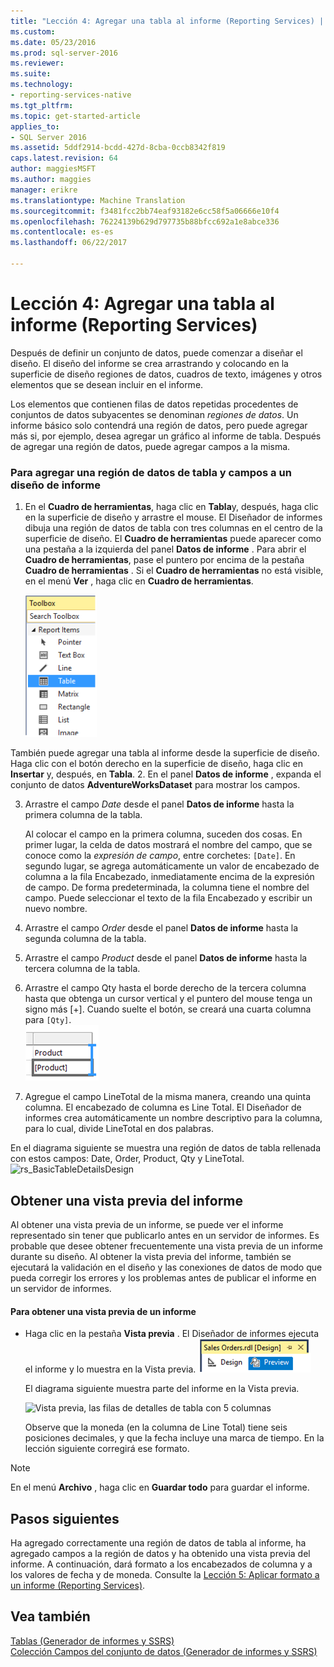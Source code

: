 ```yaml
---
title: "Lección 4: Agregar una tabla al informe (Reporting Services) | Documentos de Microsoft"
ms.custom: 
ms.date: 05/23/2016
ms.prod: sql-server-2016
ms.reviewer: 
ms.suite: 
ms.technology:
- reporting-services-native
ms.tgt_pltfrm: 
ms.topic: get-started-article
applies_to:
- SQL Server 2016
ms.assetid: 5ddf2914-bcdd-427d-8cba-0ccb8342f819
caps.latest.revision: 64
author: maggiesMSFT
ms.author: maggies
manager: erikre
ms.translationtype: Machine Translation
ms.sourcegitcommit: f3481fcc2bb74eaf93182e6cc58f5a06666e10f4
ms.openlocfilehash: 76224139b629d797735b88bfcc692a1e8abce336
ms.contentlocale: es-es
ms.lasthandoff: 06/22/2017

---
```

# <a name="lesson-4-adding-a-table-to-the-report-reporting-services"></a>Lección 4: Agregar una tabla al informe (Reporting Services)
Después de definir un conjunto de datos, puede comenzar a diseñar el diseño. El diseño del informe se crea arrastrando y colocando en la superficie de diseño regiones de datos, cuadros de texto, imágenes y otros elementos que se desean incluir en el informe.  
  
Los elementos que contienen filas de datos repetidas procedentes de conjuntos de datos subyacentes se denominan *regiones de datos*. Un informe básico solo contendrá una región de datos, pero puede agregar más si, por ejemplo, desea agregar un gráfico al informe de tabla. Después de agregar una región de datos, puede agregar campos a la misma.  
  
### <a name="to-add-a-table-data-region-and-fields-to-a-report-layout"></a>Para agregar una región de datos de tabla y campos a un diseño de informe  
  
1.  En el **Cuadro de herramientas**, haga clic en **Tabla**y, después, haga clic en la superficie de diseño y arrastre el mouse. El Diseñador de informes dibuja una región de datos de tabla con tres columnas en el centro de la superficie de diseño. El **Cuadro de herramientas** puede aparecer como una pestaña a la izquierda del panel **Datos de informe** . Para abrir el **Cuadro de herramientas**, pase el puntero por encima de la pestaña **Cuadro de herramientas** . Si el **Cuadro de herramientas** no está visible, en el menú **Ver** , haga clic en **Cuadro de herramientas**.
  
     ![ssrs_ssdt_addtable](../reporting-services/media/ssrs-ssdt-addtable.png) 
  
  También puede agregar una tabla al informe desde la superficie de diseño.  Haga clic con el botón derecho en la superficie de diseño, haga clic en **Insertar** y, después, en **Tabla**.
2.  En el panel **Datos de informe** , expanda el conjunto de datos **AdventureWorksDataset** para mostrar los campos.  
  
3.  Arrastre el campo *Date* desde el panel **Datos de informe** hasta la primera columna de la tabla.  
  
    Al colocar el campo en la primera columna, suceden dos cosas. En primer lugar, la celda de datos mostrará el nombre del campo, que se conoce como la *expresión de campo*, entre corchetes: `[Date]`. En segundo lugar, se agrega automáticamente un valor de encabezado de columna a la fila Encabezado, inmediatamente encima de la expresión de campo. De forma predeterminada, la columna tiene el nombre del campo. Puede seleccionar el texto de la fila Encabezado y escribir un nuevo nombre.  
  
4.  Arrastre el campo *Order* desde el panel **Datos de informe** hasta la segunda columna de la tabla.  
  
5.  Arrastre el campo *Product* desde el panel **Datos de informe** hasta la tercera columna de la tabla.  
  
6.  Arrastre el campo Qty hasta el borde derecho de la tercera columna hasta que obtenga un cursor vertical y el puntero del mouse tenga un signo más [+]. Cuando suelte el botón, se creará una cuarta columna para `[Qty]`.  
![ssrs_tutorial_addcolumn](../reporting-services/media/ssrs-tutorial-addcolumn.png)  
  
7.  Agregue el campo LineTotal de la misma manera, creando una quinta columna. El encabezado de columna es Line Total. El Diseñador de informes crea automáticamente un nombre descriptivo para la columna, para lo cual, divide LineTotal en dos palabras.  
  
  
En el diagrama siguiente se muestra una región de datos de tabla rellenada con estos campos: Date, Order, Product, Qty y LineTotal.  
![rs_BasicTableDetailsDesign](../reporting-services/media/rs-basictabledetailsdesign.png)  
  
## <a name="preview-your-report"></a>Obtener una vista previa del informe  
Al obtener una vista previa de un informe, se puede ver el informe representado sin tener que publicarlo antes en un servidor de informes. Es probable que desee obtener frecuentemente una vista previa de un informe durante su diseño. Al obtener la vista previa del informe, también se ejecutará la validación en el diseño y las conexiones de datos de modo que pueda corregir los errores y los problemas antes de publicar el informe en un servidor de informes.  
  
#### <a name="to-preview-a-report"></a>Para obtener una vista previa de un informe  
  
-   Haga clic en la pestaña **Vista previa** . El Diseñador de informes ejecuta el informe y lo muestra en la Vista previa.
![ssrs_ssdt_preview](../reporting-services/media/ssrs-ssdt-preview.png)  
  
    El diagrama siguiente muestra parte del informe en la Vista previa.  
  
    ![Vista previa, las filas de detalles de tabla con 5 columnas](../reporting-services/media/rs-basictabledetailspreview.png "vista previa, las filas de detalles de tabla con 5 columnas")  
  
    Observe que la moneda (en la columna de Line Total) tiene seis posiciones decimales, y que la fecha incluye una marca de tiempo. En la lección siguiente corregirá ese formato.  
  
> [!NOTE]  
> En el menú **Archivo** , haga clic en **Guardar todo** para guardar el informe.  
  
## <a name="next-steps"></a>Pasos siguientes  
Ha agregado correctamente una región de datos de tabla al informe, ha agregado campos a la región de datos y ha obtenido una vista previa del informe. A continuación, dará formato a los encabezados de columna y a los valores de fecha y de moneda. Consulte la [Lección 5: Aplicar formato a un informe &#40;Reporting Services&#41;](../reporting-services/lesson-5-formatting-a-report-reporting-services.md).  
  
## <a name="see-also"></a>Vea también  
[Tablas &#40;Generador de informes y SSRS&#41;](../reporting-services/report-design/tables-report-builder-and-ssrs.md)  
[Colección Campos del conjunto de datos &#40;Generador de informes y SSRS&#41;](../reporting-services/report-data/dataset-fields-collection-report-builder-and-ssrs.md)  

